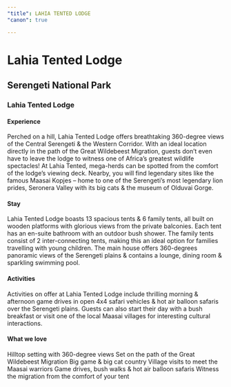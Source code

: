 ```yaml
---
"title": LAHIA TENTED LODGE
"canon": true

---
```


# Lahia Tented Lodge
## Serengeti National Park
### Lahia Tented Lodge

#### Experience
Perched on a hill, Lahia Tented Lodge offers breathtaking 360-degree views of the Central Serengeti &amp; the Western Corridor.
With an ideal location directly in the path of the Great Wildebeest Migration, guests don’t even have to leave the lodge to witness one of Africa’s greatest wildlife spectacles! At Lahia Tented, mega-herds can be spotted from the comfort of the lodge’s viewing deck.
Nearby, you will find legendary sites like the famous Maasai Kopjes – home to one of the Serengeti’s most legendary lion prides, Seronera Valley with its big cats &amp; the museum of Olduvai Gorge.

#### Stay
Lahia Tented Lodge boasts 13 spacious tents &amp; 6 family tents, all built on wooden platforms with glorious views from the private balconies.
Each tent has an en-suite bathroom with an outdoor bush shower.
The family tents consist of 2 inter-connecting tents, making this an ideal option for families travelling with young children.
The main house offers 360-degrees panoramic views of the Serengeti plains &amp; contains a lounge, dining room &amp; sparkling swimming pool.

#### Activities
Activities on offer at Lahia Tented Lodge include thrilling morning &amp; afternoon game drives in open 4x4 safari vehicles &amp; hot air balloon safaris over the Serengeti plains. 
Guests can also start their day with a bush breakfast or visit one of the local Maasai villages for interesting cultural interactions.


#### What we love
Hilltop setting with 360-degree views
Set on the path of the Great Wildebeest Migration
Big game &amp; big cat country
Village visits to meet the Maasai warriors
Game drives, bush walks &amp; hot air balloon safaris
Witness the migration from the comfort of your tent